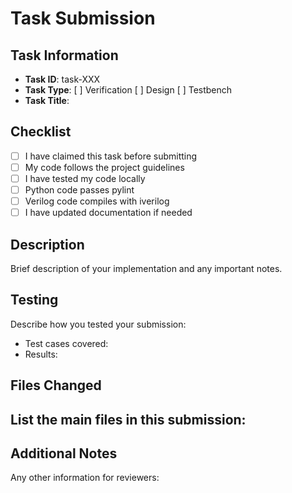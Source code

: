 # Task Submission

## Task Information
- **Task ID**: task-XXX
- **Task Type**: [ ] Verification [ ] Design [ ] Testbench
- **Task Title**: 

## Checklist
- [ ] I have claimed this task before submitting
- [ ] My code follows the project guidelines
- [ ] I have tested my code locally
- [ ] Python code passes pylint
- [ ] Verilog code compiles with iverilog 
- [ ] I have updated documentation if needed

## Description
Brief description of your implementation and any important notes.

## Testing
Describe how you tested your submission:
- Test cases covered:
- Results:

## Files Changed
List the main files in this submission:
- 

## Additional Notes
Any other information for reviewers: